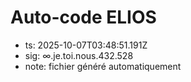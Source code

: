 # Auto-code ELIOS
- ts: 2025-10-07T03:48:51.191Z
- sig: ∞.je.toi.nous.432.528
- note: fichier généré automatiquement